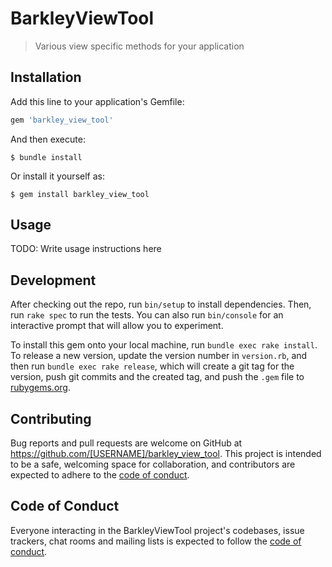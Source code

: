 # BarkleyViewTool

> Various view specific methods for your application

## Installation

Add this line to your application's Gemfile:

```ruby
gem 'barkley_view_tool'
```

And then execute:

    $ bundle install

Or install it yourself as:

    $ gem install barkley_view_tool

## Usage

TODO: Write usage instructions here

## Development

After checking out the repo, run `bin/setup` to install dependencies. Then, run `rake spec` to run the tests. You can also run `bin/console` for an interactive prompt that will allow you to experiment.

To install this gem onto your local machine, run `bundle exec rake install`. To release a new version, update the version number in `version.rb`, and then run `bundle exec rake release`, which will create a git tag for the version, push git commits and the created tag, and push the `.gem` file to [rubygems.org](https://rubygems.org).

## Contributing

Bug reports and pull requests are welcome on GitHub at https://github.com/[USERNAME]/barkley_view_tool. This project is intended to be a safe, welcoming space for collaboration, and contributors are expected to adhere to the [code of conduct](https://github.com/[USERNAME]/barkley_view_tool/blob/master/CODE_OF_CONDUCT.md).

## Code of Conduct

Everyone interacting in the BarkleyViewTool project's codebases, issue trackers, chat rooms and mailing lists is expected to follow the [code of conduct](https://github.com/[USERNAME]/barkley_view_tool/blob/master/CODE_OF_CONDUCT.md).
